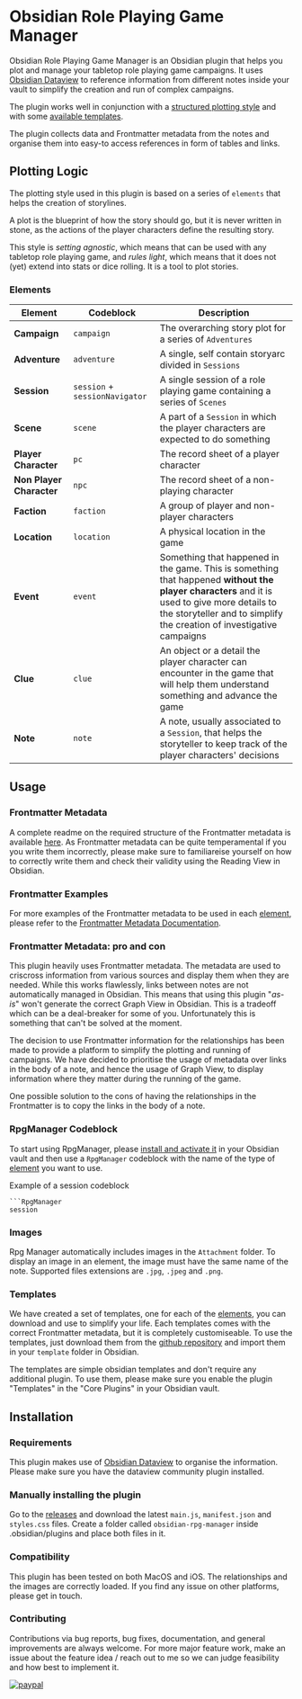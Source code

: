 # Obsidian Role Playing Game Manager 

Obsidian Role Playing Game Manager is an Obsidian plugin that helps you plot and manage your tabletop role playing game 
campaigns. It uses [Obsidian Dataview](https://github.com/blacksmithgu/obsidian-dataview) to reference information 
from different notes inside your vault to simplify the creation and run of complex campaigns.

The plugin works well in conjunction with a [structured plotting style](https://github.com/carlonicora/RAW/blob/master/StorytellingGuide.md) and with some [available templates]().

The plugin collects data and Frontmatter metadata from the notes and organise them into easy-to access references in 
form of tables and links.

## Plotting Logic

The plotting style used in this plugin is based on a series of `elements` that helps the creation of storylines.

A plot is the blueprint of how the story should go, but it is never written in stone, as the actions of the player 
characters define the resulting story.

This style is _setting agnostic_, which means that can be used with any tabletop role playing game, and _rules light_,
which means that it does not (yet) extend into stats or dice rolling. It is a tool to plot stories.

### Elements

| Element| Codeblock| Description |
|---|---|---|
|**Campaign**| `campaign` | The overarching story plot for a series of `Adventures`               |
|**Adventure**| `adventure` | A single, self contain storyarc divided in `Sessions`                 |
|**Session**| `session` + `sessionNavigator` | A single session of a role playing game containing a series of `Scenes` |
|**Scene**| `scene` | A part of a `Session` in which the player characters are expected to do something|
|**Player Character**| `pc` | The record sheet of a player character|
|**Non Player Character**| `npc` | The record sheet of a non-playing character|
|**Faction**| `faction` | A group of player and non-player characters|
|**Location**| `location` | A physical location in the game|
|**Event**| `event` | Something that happened in the game. This is something that happened **without the player characters** and it is used to give more details to the storyteller and to simplify the creation of investigative campaigns|
|**Clue**| `clue` | An object or a detail the player character can encounter in the game that will help them understand something and advance the game|
|**Note**| `note` | A note, usually associated to a `Session`, that helps the storyteller to keep track of the player characters' decisions|

## Usage

### Frontmatter Metadata

A complete readme on the required structure of the Frontmatter metadata is available [here](frontmatter.md). As 
Frontmatter metadata can be quite temperamental if you you write them incorrectly, please make sure to familiareise 
yourself on how to correctly write them and check their validity using the Reading View in Obsidian.

### Frontmatter Examples

For more examples of the Frontmatter metadata to be used in each [element](#elements), please refer to the 
[Frontmatter Metadata Documentation](frontmatter.md).

### Frontmatter Metadata: pro and con

This plugin heavily uses Frontmatter metadata. The metadata are used to criscross information from various sources and 
display them when they are needed. While this works flawlessly, links between notes are not automatically managed in 
Obsidian. This means that using this plugin "_as-is_" won't generate the correct Graph View in Obsidian. This is a 
tradeoff which can be a deal-breaker for some of you. Unfortunately this is something that can't be solved at the 
moment.

The decision to use Frontmatter information for the relationships has been made to provide a platform to simplify the 
plotting and running of campaigns. We have decided to prioritise the usage of metadata over links in the body of a note, 
and hence the usage of Graph View, to display information where they matter during the running of the game.

One possible solution to the cons of having the relationships in the Frontmatter is to copy the links in the body of a 
note. 

### RpgManager Codeblock

To start using RpgManager, please [install and activate it](#installation) in your Obsidian vault and then use a 
`RpgManager` codeblock with the name of the type of [element](#elements) you want to use.

Example of a session codeblock
```
```RpgManager
session
```

### Images

Rpg Manager automatically includes images in the `Attachment` folder. To display an image in an element, the image must 
have the same name of the note. Supported files extensions are `.jpg`, `.jpeg` and `.png`. 

### Templates

We have created a set of templates, one for each of the [elements](#elements), you can download and use to simplify 
your life. Each templates comes with the correct Frontmatter metadata, but it is completely customiseable. To use the 
templates, just download them from the [github repository](https://github.com/carlonicora/obsidian-rpgmanager-templates) 
and import them in your `template` folder in Obsidian.

The templates are simple obsidian templates and don't require any additional plugin. To use them, please make sure you
enable the plugin "Templates" in the "Core Plugins" in your Obsidian vault.

## Installation

### Requirements

This plugin makes use of [Obsidian Dataview](https://github.com/blacksmithgu/obsidian-dataview) to organise the 
information. Please make sure you have the dataview community plugin installed.

### Manually installing the plugin

Go to the [releases]() and download the latest `main.js`, `manifest.json` and `styles.css` files. Create a folder 
called `obsidian-rpg-manager` inside .obsidian/plugins and place both files in it.

### Compatibility

This plugin has been tested on both MacOS and iOS. The relationships and the images are correctly loaded. If you find 
any issue on other platforms, please get in touch.

### Contributing
Contributions via bug reports, bug fixes, documentation, and general improvements are always welcome. For more major 
feature work, make an issue about the feature idea / reach out to me so we can judge feasibility and how best to 
implement it.

[![paypal](https://www.paypalobjects.com/en_US/i/btn/btn_donateCC_LG.gif)](https://www.paypal.com/donate/?hosted_button_id=U7NBNN7ZQA2J6)
